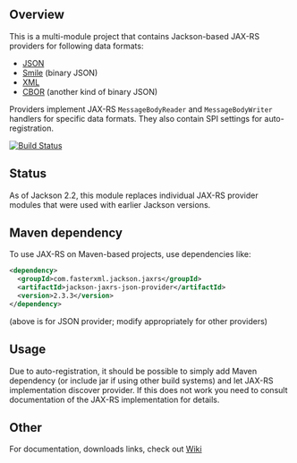 ## Overview

This is a multi-module project that contains Jackson-based JAX-RS providers for following data formats:

* [JSON](https://github.com/FasterXML/jackson-core)
* [Smile](https://github.com/FasterXML/jackson-dataformat-smile) (binary JSON)
* [XML](https://github.com/FasterXML/jackson-dataformat-xml)
* [CBOR](https://github.com/FasterXML/jackson-dataformat-cbor) (another kind of binary JSON)

Providers implement JAX-RS `MessageBodyReader` and `MessageBodyWriter` handlers for specific
data formats. They also contain SPI settings for auto-registration.

[![Build Status](https://fasterxml.ci.cloudbees.com/job/jackson-jaxrs-providers-master/badge/icon)](https://fasterxml.ci.cloudbees.com/job/jackson-jaxrs-providers-master/)

## Status

As of Jackson 2.2, this module replaces individual JAX-RS provider modules that were used with earlier Jackson versions.

## Maven dependency

To use JAX-RS on Maven-based projects, use dependencies like:

```xml
<dependency>
  <groupId>com.fasterxml.jackson.jaxrs</groupId>
  <artifactId>jackson-jaxrs-json-provider</artifactId>
  <version>2.3.3</version>
</dependency>
```

(above is for JSON provider; modify appropriately for other providers)

## Usage

Due to auto-registration, it should be possible to simply add Maven dependency
(or include jar if using other build systems) and let JAX-RS implementation discover
provider.
If this does not work you need to consult documentation of the JAX-RS implementation for details.

## Other

For documentation, downloads links, check out [Wiki](../../wiki)
